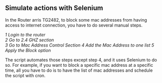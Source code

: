 ## Simulate actions with Selenium


In the Router arris TG2482, to block some mac addresses from having access to internet connection, you have to do several manual steps.

_1 Login to the router_ <br> 
_2 Go to 2.4 GHZ section_ <br> 
_3 Go to Mac Address Control Section_
_4 Add the Mac Address to one list_
_5 Apply the Block option_

The script automates those steps except step 4, and it uses Selenium to do so. 
For example, if you want to block a specific mac address at a specific time, all you have to do is to have the list of mac addresses and schedule the script with cron.

